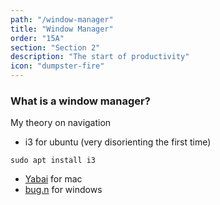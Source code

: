 ```yaml
---
path: "/window-manager"
title: "Window Manager"
order: "15A"
section: "Section 2"
description: "The start of productivity"
icon: "dumpster-fire"
---
```


### What is a window manager?

My theory on navigation

* i3 for ubuntu (very disorienting the first time)
```
sudo apt install i3
```

* [Yabai](https://github.com/koekeishiya/yabai) for mac
* [bug.n](https://github.com/fuhsjr00/bug.n) for windows

<br />
<br />
<br />
<br />
<br />
<br />
<br />
<br />
<br />
<br />
<br />
<br />
<br />
<br />
<br />
<br />
